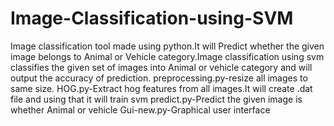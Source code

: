 # Image-Classification-using-SVM
Image classification tool made using python.It will Predict whether the given image belongs to Animal or Vehicle category.Image classification using svm classifies the given set of images into Animal or vehicle category and will output the accuracy of prediction.
preprocessing.py-resize all images to same size.
HOG.py-Extract hog features from all images.It will create .dat file and using that it will train svm
predict.py-Predict the given image is whether Animal or vehicle
Gui-new.py-Graphical user interface

